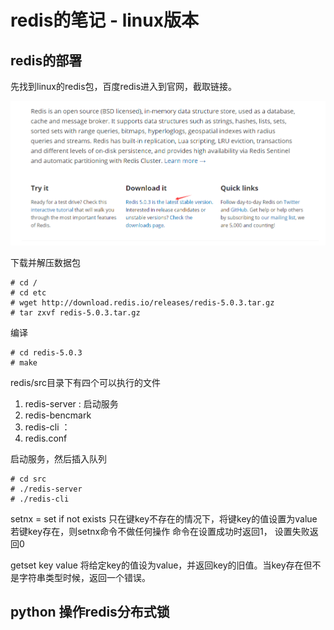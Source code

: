 # redis的笔记 - linux版本

## redis的部署
先找到linux的redis包，百度redis进入到官网，截取链接。

![获取下载链接](https://github.com/ZhiZhao-Hong/Note/blob/master/redis/img/1.png)

下载并解压数据包
```
# cd /
# cd etc
# wget http://download.redis.io/releases/redis-5.0.3.tar.gz
# tar zxvf redis-5.0.3.tar.gz
```

编译
```
# cd redis-5.0.3
# make
```

redis/src目录下有四个可以执行的文件
1. redis-server : 启动服务
2. redis-bencmark
3. redis-cli ： 
4. redis.conf

启动服务，然后插入队列
```
# cd src
# ./redis-server
# ./redis-cli
```

setnx = set if not exists
只在键key不存在的情况下，将键key的值设置为value
若键key存在，则setnx命令不做任何操作
命令在设置成功时返回1， 设置失败返回0

getset key value
将给定key的值设为value，并返回key的旧值。当key存在但不是字符串类型时候，返回一个错误。

## python 操作redis分布式锁
